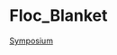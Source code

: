 # Floc_Blanket

[Symposium](https://docs.google.com/presentation/d/1-G4b1tj1VW7XSOEkPHCXgbxj4DxUTYkSdgQVkqLbHas/edit?usp=sharing)
